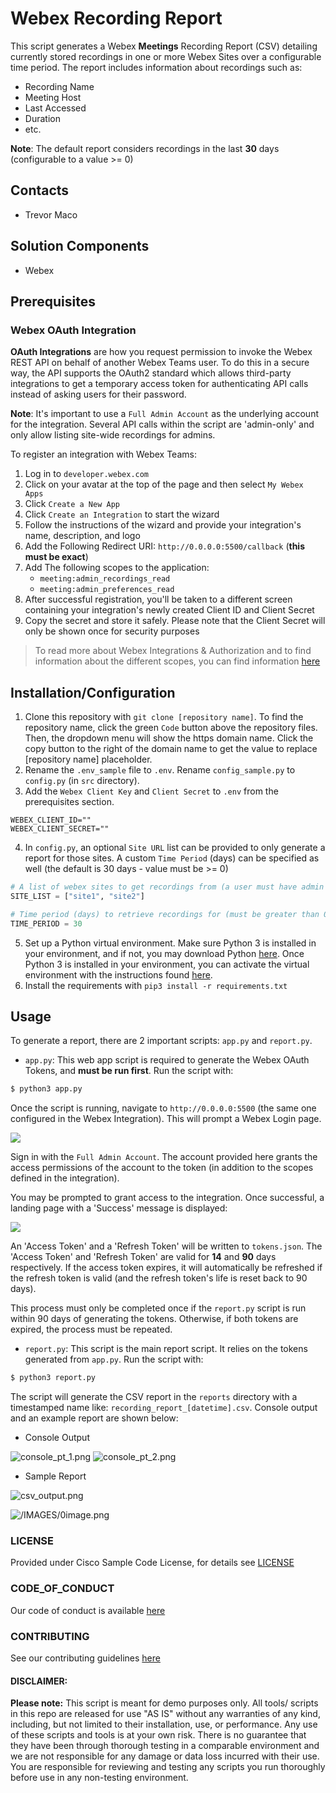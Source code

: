 # Webex Recording Report

This script generates a Webex **Meetings** Recording Report (CSV) detailing currently stored recordings in one or more Webex Sites over a configurable time period. The report includes information about recordings such as:
* Recording Name
* Meeting Host
* Last Accessed
* Duration 
* etc.

**Note**: The default report considers recordings in the last **30** days (configurable to a value >= 0)

## Contacts
* Trevor Maco

## Solution Components
* Webex

## Prerequisites

### Webex OAuth Integration

**OAuth Integrations** are how you request permission to invoke the Webex REST API on behalf of another Webex Teams user. To do this in a secure way, the API supports the OAuth2 standard which allows third-party integrations to get a temporary access token for authenticating API calls instead of asking users for their password. 

**Note**: It's important to use a `Full Admin Account` as the underlying account for the integration. Several API calls within the script are 'admin-only' and only allow listing site-wide recordings for admins.

To register an integration with Webex Teams:
1. Log in to `developer.webex.com`
2. Click on your avatar at the top of the page and then select `My Webex Apps`
3. Click `Create a New App`
4. Click `Create an Integration` to start the wizard
5. Follow the instructions of the wizard and provide your integration's name, description, and logo
6. Add the Following Redirect URI: `http://0.0.0.0:5500/callback` (**this must be exact**)
7. Add The following scopes to the application:
   * `meeting:admin_recordings_read`
   * `meeting:admin_preferences_read`
8. After successful registration, you'll be taken to a different screen containing your integration's newly created Client ID and Client Secret
9. Copy the secret and store it safely. Please note that the Client Secret will only be shown once for security purposes

> To read more about Webex Integrations & Authorization and to find information about the different scopes, you can find information [here](https://developer.webex.com/docs/integrations)

## Installation/Configuration
1. Clone this repository with `git clone [repository name]`. To find the repository name, click the green `Code` button above the repository files. Then, the dropdown menu will show the https domain name. Click the copy button to the right of the domain name to get the value to replace [repository name] placeholder.
2. Rename the `.env_sample` file to `.env`. Rename `config_sample.py` to `config.py` (in `src` directory).
3. Add the `Webex Client Key` and `Client Secret` to `.env` from the prerequisites section.
```dotenv
WEBEX_CLIENT_ID=""
WEBEX_CLIENT_SECRET=""
```
4. In `config.py`, an optional `Site URL` list can be provided to only generate a report for those sites. A custom `Time Period` (days) can be specified as well (the default is 30 days - value must be >= 0)
```python
# A list of webex sites to get recordings from (a user must have admin access to all sites)
SITE_LIST = ["site1", "site2"]

# Time period (days) to retrieve recordings for (must be greater than 0!)
TIME_PERIOD = 30
```
5. Set up a Python virtual environment. Make sure Python 3 is installed in your environment, and if not, you may download Python [here](https://www.python.org/downloads/). Once Python 3 is installed in your environment, you can activate the virtual environment with the instructions found [here](https://docs.python.org/3/tutorial/venv.html).
6. Install the requirements with `pip3 install -r requirements.txt`

## Usage
To generate a report, there are 2 important scripts: `app.py` and `report.py`.

* `app.py`: This web app script is required to generate the Webex OAuth Tokens, and **must be run first**. Run the script with:
``` bash
$ python3 app.py
```

Once the script is running, navigate to `http://0.0.0.0:5500` (the same one configured in the Webex Integration). This will prompt a Webex Login page.

![](IMAGES/webex_signin.png)

Sign in with the `Full Admin Account`. The account provided here grants the access permissions of the account to the token (in addition to the scopes defined in the integration).

You may be prompted to grant access to the integration. Once successful, a landing page with a 'Success' message is displayed:

![](IMAGES/success.png)

An 'Access Token' and a 'Refresh Token' will be written to `tokens.json`. The 'Access Token' and 'Refresh Token' are valid for **14** and **90** days respectively. If the access token expires, it will automatically be refreshed if the refresh token is valid (and the refresh token's life is reset back to 90 days).

This process must only be completed once if the `report.py` script is run within 90 days of generating the tokens. Otherwise, if both tokens are expired, the process must be repeated.

* `report.py`: This script is the main report script. It relies on the tokens generated from `app.py`. Run the script with:
``` bash
$ python3 report.py
```

The script will generate the CSV report in the `reports` directory with a timestamped name like: `recording_report_[datetime].csv`. Console output and an example report are shown below:

* Console Output

![console_pt_1.png](IMAGES/console_pt_1.png)
![console_pt_2.png](IMAGES/console_pt_2.png)

* Sample Report

![csv_output.png](IMAGES/csv_output.png)

![/IMAGES/0image.png](/IMAGES/0image.png)

### LICENSE

Provided under Cisco Sample Code License, for details see [LICENSE](LICENSE.md)

### CODE_OF_CONDUCT

Our code of conduct is available [here](CODE_OF_CONDUCT.md)

### CONTRIBUTING

See our contributing guidelines [here](CONTRIBUTING.md)

#### DISCLAIMER:
<b>Please note:</b> This script is meant for demo purposes only. All tools/ scripts in this repo are released for use "AS IS" without any warranties of any kind, including, but not limited to their installation, use, or performance. Any use of these scripts and tools is at your own risk. There is no guarantee that they have been through thorough testing in a comparable environment and we are not responsible for any damage or data loss incurred with their use.
You are responsible for reviewing and testing any scripts you run thoroughly before use in any non-testing environment.